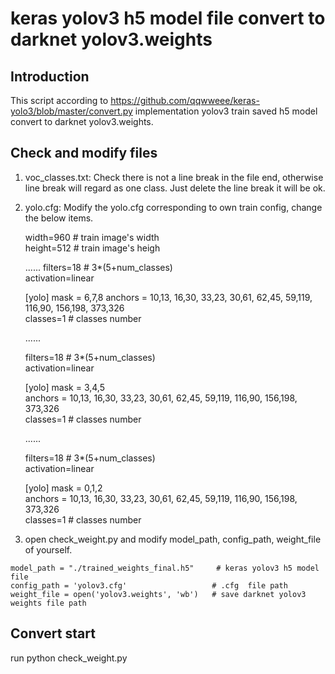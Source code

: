 # keras yolov3 h5 model file convert to darknet yolov3.weights

## Introduction
   This script according to https://github.com/qqwweee/keras-yolo3/blob/master/convert.py implementation yolov3 train saved      h5 model convert to darknet yolov3.weights.
   
## Check and modify files
   1. voc_classes.txt:
      Check there is not a line break in the file end, otherwise line break will regard as one class. Just delete the               line break it will be ok.
      
   2. yolo.cfg:
      Modify the yolo.cfg corresponding to own train config, change the below items.
      
      width=960      # train image's width  
      height=512     # train image's heigh  
      
      ......
      filters=18     # 3*(5+num_classes)  
      activation=linear


      [yolo]
      mask = 6,7,8
      anchors = 10,13,  16,30,  33,23,  30,61,  62,45,  59,119,  116,90,  156,198,  373,326  
      classes=1      # classes number  
      
      ......
      
      filters=18     # 3*(5+num_classes)  
      activation=linear  


      [yolo]
      mask = 3,4,5  
      anchors = 10,13,  16,30,  33,23,  30,61,  62,45,  59,119,  116,90,  156,198,  373,326  
      classes=1      # classes number  
      
      ......
      
      filters=18     # 3*(5+num_classes)  
      activation=linear  
      
      [yolo]
      mask = 0,1,2  
      anchors = 10,13,  16,30,  33,23,  30,61,  62,45,  59,119,  116,90,  156,198,  373,326  
      classes=1      # classes number  


   3. open check_weight.py and modify model_path, config_path, weight_file of yourself.

    model_path = "./trained_weights_final.h5"     # keras yolov3 h5 model file
    config_path = 'yolov3.cfg'                   # .cfg  file path
    weight_file = open('yolov3.weights', 'wb')   # save darknet yolov3 weights file path

## Convert start
   run python check_weight.py





